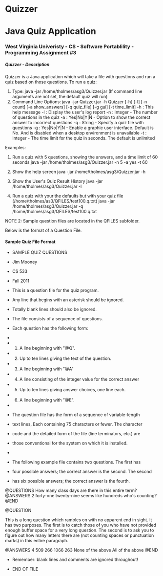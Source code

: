 # Quizzer
# Java Quiz Application

### West Virginia Univeristy - CS - Software Portablility - Programming Assignment #3

##### Quizzer - Description

Quizzer is a Java application which will take a file with questions and run a quiz based on those questions.
To run a quiz:
1) Type: java -jar /home/tholmes/asg3/Quizzer.jar (If command line arguments are not set, the default quiz will run)
2) Command Line Options:
java -jar Quizzer.jar -h
Quizzer [-h] [-l] [-n count] [-a show_answers] [-q quiz_file] [-g gui] [-t time_limit]
-h : This help message
-l : Display the user's log report
-n : Integer - The number of questions in the quiz
-a : Yes|No|Y|N - Option to show the correct answer to incorrect questions
-q : String - Specify a quiz file with questions
-g : Yes|No|Y|N - Enable a graphic user interface.  Default is No. And is disabled when a desktop environment is unavailable
-t : Integer - The time limit for the quiz in seconds.  The default is unlimited

Examples:

1) Run a quiz with 5 questions, showing the answers, and a time limit of 60 seconds
java -jar /home/tholmes/asg3/Quizzer.jar -n 5 -a yes -t 60

2) Show the help screen
java -jar /home/tholmes/asg3/Quizzer.jar -h 

3) Show the User's Quiz Result History
java -jar /home/tholmes/asg3/Quizzer.jar -l

4) Run a quiz with your the defaults but with your quiz file (/home/tholmes/as3/QFILES/test100.q.txt)
java -jar /home/tholmes/asg3/Quizzer.jar -q /home/tholmes/asg3/QFILES/test100.q.txt

NOTE 2: Sample question files are located in the QFILES subfolder.

Below is the format of a Question File.

#### Sample Quiz File Format
* SAMPLE QUIZ QUESTIONS
* Jim Mooney
* CS 533
* Fall 2011

* This is a question file for the quiz program.
* Any line that begins with an asterisk should be ignored.
* Totally blank lines should also be ignored.

* The file consists of a sequence of questions.
* Each question has the following form:
*
*	1. A line beginning with "@Q".
*	2. Up to ten lines giving the text of the question.
*	3. A line beginning with "@A"
*	4. A line consisting of the integer value for the correct answer
*	5. Up to ten lines giving answer choices, one line each.
*	6. A line beginning with "@E".
*
* The question file has the form of a sequence of variable-length
* text lines, Each containing 75 characters or fewer.  The character
* code and the detailed form of the file (line terminators, etc.) are
* those conventional for the system on which it is installed.
*
* The following example file contains two questions.  The first has
* four possible answers; the correct answer is the second.  The second
* has six possible answers; the correct answer is the fourth.

@QUESTIONS
How many class days are there in this entire term?
@ANSWERS
2
forty-one
twenty-nine
seems like hundreds
who's counting?
@END

@QUESTION

This is a long question which rambles on with no apparent end in sight.
It has two purposes.  The first is to catch those of you who have not
provided enough buffer space for a very long question.  The second is to
ask you to figure out how many letters there are (not counting spaces or
punctuation marks) in this entire paragraph.

@ANSWERS
4
509
266
1066
263
None of the above
All of the above
@END
* Remember: blank lines and comments are ignored throughout!

* END OF FILE






